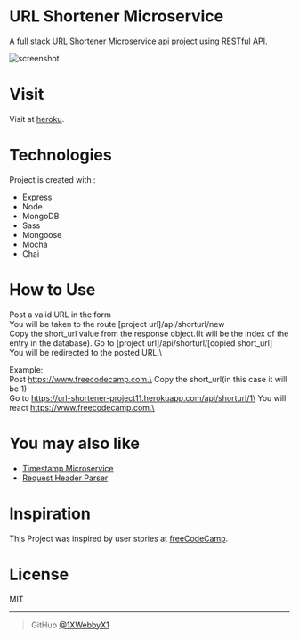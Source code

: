 
# URL Shortener Microservice
A full stack URL Shortener Microservice api project using RESTful API.

![screenshot](https://i.ibb.co/vXFL3q0/Screen-Shot-2019-02-04-at-17-58-22.png)

# Visit
Visit at [heroku](https://url-shortener-project11.herokuapp.com/).

# Technologies
Project is created with :
- Express
- Node
- MongoDB
- Sass
- Mongoose
- Mocha
- Chai

# How to Use

Post a valid URL in the form\
You will be taken to the route [project url]/api/shorturl/new\
Copy the short_url value from the response object.(It will be the index of the entry in the database)\.
Go to [project url]/api/shorturl/[copied short_url]\
You will be redirected to the posted URL.\

Example:\
Post https://www.freecodecamp.com.\
Copy the short_url(in this case it will be 1)\
Go to https://url-shortener-project11.herokuapp.com/api/shorturl/1\
You will react https://www.freecodecamp.com.\

# You may also like
- [Timestamp Microservice](https://github.com/1XWebbyX1/timestamp-microservice)
- [Request Header Parser](https://github.com/1XWebbyX1/request-header-parser-microservice)

# Inspiration

This Project was inspired by user stories  at [freeCodeCamp](https://learn.freecodecamp.org/apis-and-microservices/apis-and-microservices-projects/url-shortener-microservice).


# License

MIT

---


> GitHub [@1XWebbyX1](https://github.com/1XWebbyX1)
